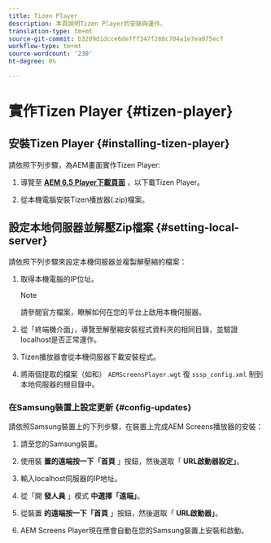 ```yaml
---
title: Tizen Player
description: 本頁說明Tizen Player的安裝與運作。
translation-type: tm+mt
source-git-commit: b3209d1dcce6defff347f288c704a1e7ea075ecf
workflow-type: tm+mt
source-wordcount: '230'
ht-degree: 0%

---
```



# 實作Tizen Player {#tizen-player}

## 安裝Tizen Player {#installing-tizen-player}

請依照下列步驟，為AEM畫面實作Tizen Player:

1. 導覽至 [**AEM 6.5 Player下載頁面**](https://download.macromedia.com/screens/) ，以下載Tizen Player。

1. 從本機電腦安裝Tizen播放器(.zip)檔案。

## 設定本地伺服器並解壓Zip檔案 {#setting-local-server}

請依照下列步驟來設定本機伺服器並複製解壓縮的檔案：

1. 取得本機電腦的IP位址。
   >[!NOTE]
   >請參閱官方檔案，瞭解如何在您的平台上啟用本機伺服器。

1. 從「終端機介面」，導覽至解壓縮安裝程式資料夾的相同目錄，並驗證localhost是否正常運作。

1. Tizen播放器會從本機伺服器下載安裝程式。

1. 將兩個提取的檔案（如和） `AEMScreensPlayer.wgt` 復 `sssp_config.xml` 制到本地伺服器的根目錄中。

### 在Samsung裝置上設定更新 {#config-updates}

請依照Samsung裝置上的下列步驟，在裝置上完成AEM Screens播放器的安裝：

1. 請至您的Samsung裝置。

1. 使用裝 **置的遠端按一下「首頁** 」按鈕，然後選取「 **URL啟動器設定」**。

1. 輸入localhost伺服器的IP地址。

1. 從「開 **發人員** 」模式 **中選擇「遠端」**。

1. 從裝置 **的遠端按一下「首頁** 」按鈕，然後選取「 **URL啟動器」**。

1. AEM Screens Player現在應會自動在您的Samsung裝置上安裝和啟動。



